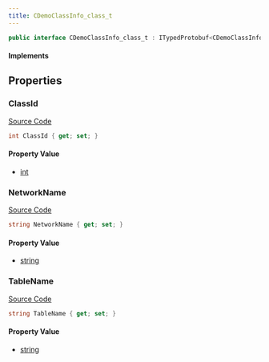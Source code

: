 ```yaml
---
title: CDemoClassInfo_class_t
---
```


```csharp
public interface CDemoClassInfo_class_t : ITypedProtobuf<CDemoClassInfo_class_t>, INativeHandle
```

#### Implements

## Properties

### ClassId

[Source Code](https://github.com/swiftly-solution/swiftlys2/blob/main/managed/src/SwiftlyS2.Generated/Protobufs/Interfaces/CDemoClassInfo_class_t.cs#L13)

```csharp
int ClassId { get; set; }
```

#### Property Value

- [int](https://learn.microsoft.com/dotnet/api/system.int32)

### NetworkName

[Source Code](https://github.com/swiftly-solution/swiftlys2/blob/main/managed/src/SwiftlyS2.Generated/Protobufs/Interfaces/CDemoClassInfo_class_t.cs#L16)

```csharp
string NetworkName { get; set; }
```

#### Property Value

- [string](https://learn.microsoft.com/dotnet/api/system.string)

### TableName

[Source Code](https://github.com/swiftly-solution/swiftlys2/blob/main/managed/src/SwiftlyS2.Generated/Protobufs/Interfaces/CDemoClassInfo_class_t.cs#L19)

```csharp
string TableName { get; set; }
```

#### Property Value

- [string](https://learn.microsoft.com/dotnet/api/system.string)

